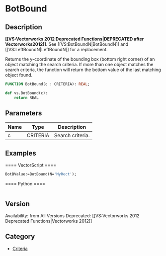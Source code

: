 # BotBound

## Description
<b>[[VS:Vectorworks 2012 Deprecated Functions|DEPRECATED after Vectorworks2012]]</b>. See [[VS:BotBoundN|BotBoundN]] and [[VS:LeftBoundN|LeftBoundN]] for a replacement.

Returns the y-coordinate of the bounding box (bottom right corner) of an object matching the search criteria. If more than one object matches the search criteria, the function will return the bottom value of the last matching object found.

```pascal
FUNCTION BotBound(c : CRITERIA): REAL;
```

```python
def vs.BotBound(c):
    return REAL
```

## Parameters
|Name|Type|Description|
|---|---|---|
|c|CRITERIA|Search criteria.|

## Examples
==== VectorScript ====
```pascal
BotBValue:=BotBound(N='MyRect');
```
==== Python ====
```python

```

## Version
Availability: from All Versions
Deprecated: [[VS:Vectorworks 2012 Deprecated Functions|Vectorworks 2012]]

## Category
* [Criteria](../Categories/Criteria.md)
